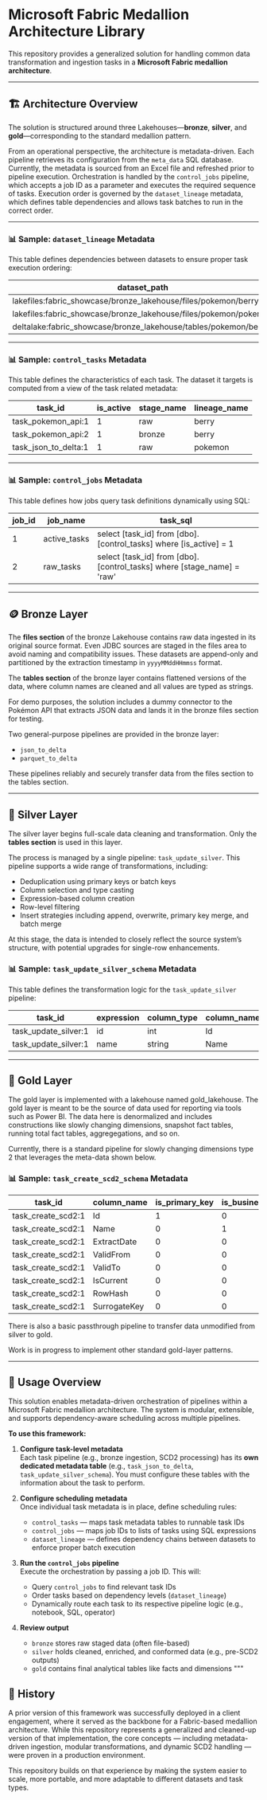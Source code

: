 
# Microsoft Fabric Medallion Architecture Library

This repository provides a generalized solution for handling common data transformation and ingestion tasks in a **Microsoft Fabric medallion architecture**.

---

## 🏗️ Architecture Overview

The solution is structured around three Lakehouses—**bronze**, **silver**, and **gold**—corresponding to the standard medallion pattern.

From an operational perspective, the architecture is metadata-driven. Each pipeline retrieves its configuration from the `meta_data` SQL database. Currently, the metadata is sourced from an Excel file and refreshed prior to pipeline execution. Orchestration is handled by the `control_jobs` pipeline, which accepts a job ID as a parameter and executes the required sequence of tasks. Execution order is governed by the `dataset_lineage` metadata, which defines table dependencies and allows task batches to run in the correct order.

---

### 📊 Sample: `dataset_lineage` Metadata

This table defines dependencies between datasets to ensure proper task execution ordering:


| dataset_path                                              		| parent_path                                                 		|
|-----------------------------------------------------------------------|-----------------------------------------------------------------------|
| lakefiles:fabric_showcase/bronze_lakehouse/files/pokemon/berry 	|                                                             		|
| lakefiles:fabric_showcase/bronze_lakehouse/files/pokemon/pokemon 	|                                                          		|
| deltalake:fabric_showcase/bronze_lakehouse/tables/pokemon/berry 	| lakefiles:fabric_showcase/bronze_lakehouse/files/pokemon/berry 	|


---

### 📊 Sample: `control_tasks` Metadata

This table defines the characteristics of each task. The dataset it targets is computed from a view of the task related metadata:


| task_id             | is_active | stage_name | lineage_name |
|---------------------|-----------|------------|---------------|
| task_pokemon_api:1  | 1         | raw        | berry         |
| task_pokemon_api:2  | 1         | bronze     | berry         |
| task_json_to_delta:1| 1         | raw        | pokemon       |


---

### 📊 Sample: `control_jobs` Metadata

This table defines how jobs query task definitions dynamically using SQL:


| job_id | job_name     | task_sql                                                               |
|--------|--------------|------------------------------------------------------------------------|
| 1      | active_tasks | select [task_id] from [dbo].[control_tasks] where [is_active] = 1      |
| 2      | raw_tasks    | select [task_id] from [dbo].[control_tasks] where [stage_name] = 'raw' |


---

## 🪙 Bronze Layer

The **files section** of the bronze Lakehouse contains raw data ingested in its original source format. Even JDBC sources are staged in the files area to avoid naming and compatibility issues. These datasets are append-only and partitioned by the extraction timestamp in `yyyyMMddHHmmss` format.

The **tables section** of the bronze layer contains flattened versions of the data, where column names are cleaned and all values are typed as strings.

For demo purposes, the solution includes a dummy connector to the Pokémon API that extracts JSON data and lands it in the bronze files section for testing.

Two general-purpose pipelines are provided in the bronze layer:

- `json_to_delta`
- `parquet_to_delta`

These pipelines reliably and securely transfer data from the files section to the tables section.

---

## 🥈 Silver Layer

The silver layer begins full-scale data cleaning and transformation. Only the **tables section** is used in this layer.

The process is managed by a single pipeline: `task_update_silver`. This pipeline supports a wide range of transformations, including:

- Deduplication using primary keys or batch keys
- Column selection and type casting
- Expression-based column creation
- Row-level filtering
- Insert strategies including append, overwrite, primary key merge, and batch merge

At this stage, the data is intended to closely reflect the source system’s structure, with potential upgrades for single-row enhancements.

### 📊 Sample: `task_update_silver_schema` Metadata

This table defines the transformation logic for the `task_update_silver` pipeline:


| task_id             | expression | column_type | column_name | column_order | is_filter | is_primary_key | is_batch_key | is_order_by | is_output | is_partition_by |
|---------------------|------------|-------------|-------------|--------------|-----------|----------------|--------------|-------------|-----------|------------------|
| task_update_silver:1| id         | int         | Id          | 1            | 0         | 1              | 0            | 0           | 1         | 0                |
| task_update_silver:1| name       | string      | Name        | 2            | 0         | 0              | 0            | 0           | 1         | 0                |


---

## 🥇 Gold Layer

The gold layer is implemented with a lakehouse named gold_lakehouse. The gold layer is meant to be the source of data used for reporting via tools such as Power BI. The data here is denormalized and includes constructions like slowly changing dimensions, snapshot fact tables, running total fact tables, aggregegations, and so on. 

Currently, there is a standard pipeline for slowly changing dimensions type 2 that leverages the meta-data shown below.

### 📊 Sample: `task_create_scd2_schema` Metadata

| task_id            | column_name  | is_primary_key | is_business_key | is_date_key | is_valid_from | is_valid_to | is_is_current | is_row_hash | is_surrogate_key |
|--------------------|--------------|----------------|-----------------|-------------|---------------|-------------|---------------|-------------|------------------|
| task_create_scd2:1 | Id           | 1              | 0               | 0           | 0             | 0           | 0             | 0           | 0                |
| task_create_scd2:1 | Name         | 0              | 1               | 0           | 0             | 0           | 0             | 0           | 0                |
| task_create_scd2:1 | ExtractDate  | 0              | 0               | 1           | 0             | 0           | 0             | 0           | 0                |
| task_create_scd2:1 | ValidFrom    | 0              | 0               | 0           | 1             | 0           | 0             | 0           | 0                |
| task_create_scd2:1 | ValidTo      | 0              | 0               | 0           | 0             | 1           | 0             | 0           | 0                |
| task_create_scd2:1 | IsCurrent    | 0              | 0               | 0           | 0             | 0           | 1             | 0           | 0                |
| task_create_scd2:1 | RowHash      | 0              | 0               | 0           | 0             | 0           | 0             | 1           | 0                |
| task_create_scd2:1 | SurrogateKey | 0              | 0               | 0           | 0             | 0           | 0             | 0           | 1                |

There is also a basic passthrough pipeline to transfer data unmodified from silver to gold.

Work is in progress to implement other standard gold-layer patterns.

---

## 🚀 Usage Overview

This solution enables metadata-driven orchestration of pipelines within a Microsoft Fabric medallion architecture. The system is modular, extensible, and supports dependency-aware scheduling across multiple pipelines.

**To use this framework:**

1. **Configure task-level metadata**  
   Each task pipeline (e.g., bronze ingestion, SCD2 processing) has its **own dedicated metadata table** (e.g., `task_json_to_delta`, `task_update_silver_schema`). You must configure these tables with the information about the task to perform.

2. **Configure scheduling metadata**  
   Once individual task metadata is in place, define scheduling rules:
   - `control_tasks` — maps task metadata tables to runnable task IDs
   - `control_jobs` — maps job IDs to lists of tasks using SQL expressions
   - `dataset_lineage` — defines dependency chains between datasets to enforce proper batch execution

3. **Run the `control_jobs` pipeline**  
   Execute the orchestration by passing a job ID. This will:
   - Query `control_jobs` to find relevant task IDs
   - Order tasks based on dependency levels (`dataset_lineage`)
   - Dynamically route each task to its respective pipeline logic (e.g., notebook, SQL, operator)

4. **Review output**  
   - `bronze` stores raw staged data (often file-based)
   - `silver` holds cleaned, enriched, and conformed data (e.g., pre-SCD2 outputs)
   - `gold` contains final analytical tables like facts and dimensions
"""

## 📘 History

A prior version of this framework was successfully deployed in a client engagement, where it served as the backbone for a Fabric-based medallion architecture. While this repository represents a generalized and cleaned-up version of that implementation, the core concepts — including metadata-driven ingestion, modular transformations, and dynamic SCD2 handling — were proven in a production environment.

This repository builds on that experience by making the system easier to scale, more portable, and more adaptable to different datasets and task types.
